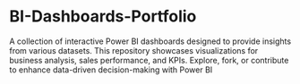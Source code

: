# BI-Dashboards-Portfolio
A collection of interactive Power BI dashboards designed to provide insights from various datasets. This repository showcases visualizations for business analysis, sales performance, and KPIs. Explore, fork, or contribute to enhance data-driven decision-making with Power BI
